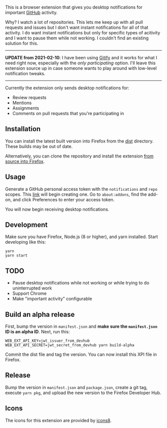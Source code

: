 This is a browser extension that gives you desktop notifications for important [GitHub](https://github.com/) activity.

Why? I watch a lot of repositories. This lets me keep up with all pull requests and issues but I don't want instant notifications for all of that activity. I do want instant notifications but only for specific types of acitivity and I want to pause them while not working. I couldn't find an existing solution for this.

<hr>

**UPDATE from 2021-02-10**: I have been using [Gitify](https://github.com/manosim/gitify) and it works for what I need right now, especially with the *only participating* option. I'll leave this extension source up in case someone wants to play around with low-level notification tweaks.

<hr>

Currently the extension only sends desktop notifications for:

- Review requests
- Mentions
- Assignments
- Comments on pull requests that you're participating in

## Installation

You can install the latest built version into Firefox from the [dist](./dist/xpi/) directory. These builds may be out of date.

Alternatively, you can clone the repository and install the extension [from source into Firefox](https://developer.mozilla.org/en-US/docs/Mozilla/Add-ons/WebExtensions/Temporary_Installation_in_Firefox).

## Usage

Generate a GitHub personal access token with the `notifications` and `repo` scopes. This [link](https://github.com/settings/tokens/new?scopes=notifications,repo&description=GitHub%20Focus%20extension) will begin creating one. Go to `about:addons`, find the add-on, and click Preferences to enter your access token.

You will now begin receiving desktop notifications.

## Development

Make sure you have Firefox, Node.js (8 or higher), and yarn installed. Start developing like this:

```
yarn
yarn start
```

## TODO

- Pause desktop notifications while not working or while trying to do uninterrupted work
- Support Chrome
- Make "important activity" configurable

## Build an alpha release

First, bump the version in `manifest.json` and **make sure the `manifest.json` ID is an alpha ID**. Next, run this:

```
WEB_EXT_API_KEY=jwt_issuer_from_devhub WEB_EXT_API_SECRET=jwt_secret_from_devhub yarn build-alpha
```

Commit the dist file and tag the version. You can now install this XPI file in Firefox.

## Release

Bump the version in `manifest.json` and `package.json`, create a git tag, execute `yarn pkg`, and upload the new version to the Firefox Developer Hub.

## Icons

The icons for this extension are provided by [icons8](https://icons8.com/).
